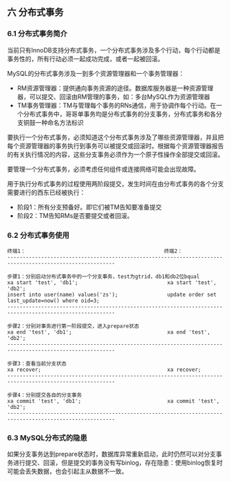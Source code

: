 ## 六  分布式事务

### 6.1 分布式事务简介

当前只有InnoDB支持分布式事务，一个分布式事务涉及多个行动，每个行动都是事务性的，所有行动必须一起成功完成，或者一起被回滚。  

MySQL的分布式事务涉及一到多个资源管理器和一个事务管理器：
- RM资源管理器：提供通向事务资源的途径。数据库服务器是一种资源管理器，可以提交、回滚由RM管理的事务，如：多台MySQL作为资源管理器
- TM事务管理器：TM与管理每个事务的RNs通信，用于协调作每个行动。在一个分布式事务中，哥哥单事务均是分布式事务的分支事务，分布式事务和各分支铜鼓一种命名方法标识

要执行一个分布式事务，必须知道这个分布式事务涉及了哪些资源管理器，并且把每个资源管理器的事务执行到事务可以被提交或回滚时。根据每个资源管理器报告的有关执行情况的内容，这些分支事务必须作为一个原子性操作全部提交或回滚。  

要管理一个分布式事务，必须考虑任何组件或连接网络可能会出现故障。  

用于执行分布式事务的过程使用两阶段提交，发生时间在由分布式事务的各个分支需要进行的西东已经被执行：
- 阶段1：所有分支预备好。即它们被TM告知要准备提交
- 阶段2：TM告知RMs是否要提交或者回滚。

### 6.2 分布式事务使用
```
终端1：                                             终端2：
---------------------------------------------------------------------------------------------------------

步骤1：分别启动分布式事务中的一个分支事务，test为gtrid，db1和db2位bqual
xa start 'test', 'db1';                             xa start 'test', 'db2';
insert into user(name) values('zs');                update order set last_update=now() where oid=3;
---------------------------------------------------------------------------------------------------------

步骤2：分别对事务进行第一阶段提交，进入prepare状态
xa end 'test', 'db1';                               xa end 'test', 'db2';
---------------------------------------------------------------------------------------------------------

步骤3：查看当前分支状态
xa recover;                                         xa recover;
---------------------------------------------------------------------------------------------------------

步骤4：分别提交各自的分支事务
xa commit 'test', 'db1';                            xa commit 'test', 'db2';
---------------------------------------------------------------------------------------------------------
```

### 6.3 MySQL分布式的隐患

如果分支事务达到prepare状态时，数据库异常重新启动，此时仍然可以对分支事务进行提交、回滚，但是提交的事务没有写binlog，存在隐患：使用binlog恢复时可能会丢失数据，也会引起主从数据不一致。  

